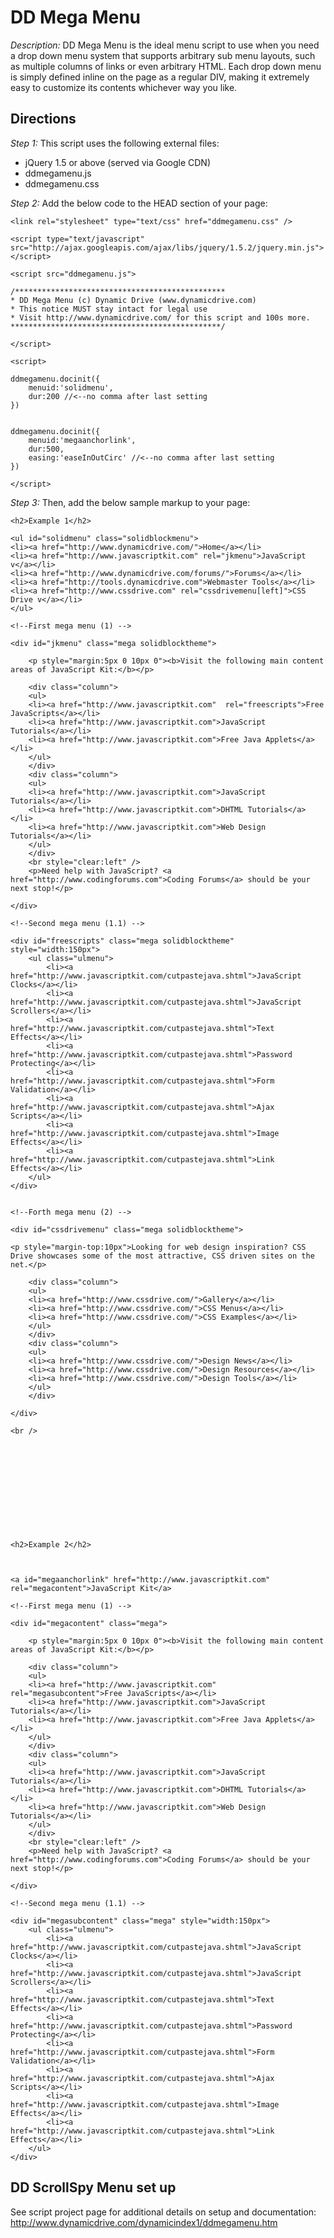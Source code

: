# DD Mega Menu #

*Description:*  DD Mega Menu is the ideal menu script to use when you need a drop down menu system that supports arbitrary sub menu layouts, such as multiple columns of links or even arbitrary HTML. Each drop down menu is simply defined inline on the page as a regular DIV, making it extremely easy to customize its contents whichever way you like.

## Directions ##

*Step 1:* This script uses the following external files:

+ jQuery 1.5 or above (served via Google CDN)
+ ddmegamenu.js
+ ddmegamenu.css

*Step 2:* Add the below code to the HEAD section of your page:

	<link rel="stylesheet" type="text/css" href="ddmegamenu.css" />
	
	<script type="text/javascript" src="http://ajax.googleapis.com/ajax/libs/jquery/1.5.2/jquery.min.js"></script>
	
	<script src="ddmegamenu.js">
	
	/***********************************************
	* DD Mega Menu (c) Dynamic Drive (www.dynamicdrive.com)
	* This notice MUST stay intact for legal use
	* Visit http://www.dynamicdrive.com/ for this script and 100s more.
	***********************************************/
	
	</script>
	
	<script>
	
	ddmegamenu.docinit({
		menuid:'solidmenu',
		dur:200 //<--no comma after last setting
	})
	
		
	ddmegamenu.docinit({
		menuid:'megaanchorlink',
		dur:500,
		easing:'easeInOutCirc' //<--no comma after last setting
	})
	
	</script>


*Step 3:* Then, add the below sample markup to your page:

	<h2>Example 1</h2>
	
	<ul id="solidmenu" class="solidblockmenu">
	<li><a href="http://www.dynamicdrive.com/">Home</a></li>
	<li><a href="http://www.javascriptkit.com" rel="jkmenu">JavaScript v</a></li>
	<li><a href="http://www.dynamicdrive.com/forums/">Forums</a></li>
	<li><a href="http://tools.dynamicdrive.com">Webmaster Tools</a></li>
	<li><a href="http://www.cssdrive.com" rel="cssdrivemenu[left]">CSS Drive v</a></li>
	</ul>
	
	<!--First mega menu (1) -->
	
	<div id="jkmenu" class="mega solidblocktheme">
	
		<p style="margin:5px 0 10px 0"><b>Visit the following main content areas of JavaScript Kit:</b></p>
	
		<div class="column">
		<ul>
		<li><a href="http://www.javascriptkit.com"  rel="freescripts">Free JavaScripts</a></li>
		<li><a href="http://www.javascriptkit.com">JavaScript Tutorials</a></li>
		<li><a href="http://www.javascriptkit.com">Free Java Applets</a></li>
		</ul>
		</div>
		<div class="column">
		<ul>
		<li><a href="http://www.javascriptkit.com">JavaScript Tutorials</a></li>
		<li><a href="http://www.javascriptkit.com">DHTML Tutorials</a></li>
		<li><a href="http://www.javascriptkit.com">Web Design Tutorials</a></li>
		</ul>
		</div>
		<br style="clear:left" />
		<p>Need help with JavaScript? <a href="http://www.codingforums.com">Coding Forums</a> should be your next stop!</p>
	
	</div>
	
	<!--Second mega menu (1.1) -->
	
	<div id="freescripts" class="mega solidblocktheme" style="width:150px">
		<ul class="ulmenu">
			<li><a href="http://www.javascriptkit.com/cutpastejava.shtml">JavaScript Clocks</a></li>
			<li><a href="http://www.javascriptkit.com/cutpastejava.shtml">JavaScript Scrollers</a></li>
			<li><a href="http://www.javascriptkit.com/cutpastejava.shtml">Text Effects</a></li>
			<li><a href="http://www.javascriptkit.com/cutpastejava.shtml">Password Protecting</a></li>
			<li><a href="http://www.javascriptkit.com/cutpastejava.shtml">Form Validation</a></li>
			<li><a href="http://www.javascriptkit.com/cutpastejava.shtml">Ajax Scripts</a></li>
			<li><a href="http://www.javascriptkit.com/cutpastejava.shtml">Image Effects</a></li>
			<li><a href="http://www.javascriptkit.com/cutpastejava.shtml">Link Effects</a></li>
		</ul>
	</div>
	
	
	<!--Forth mega menu (2) -->
	
	<div id="cssdrivemenu" class="mega solidblocktheme">
	
	<p style="margin-top:10px">Looking for web design inspiration? CSS Drive showcases some of the most attractive, CSS driven sites on the net.</p>
	
		<div class="column">
		<ul>
		<li><a href="http://www.cssdrive.com/">Gallery</a></li>
		<li><a href="http://www.cssdrive.com/">CSS Menus</a></li>
		<li><a href="http://www.cssdrive.com/">CSS Examples</a></li>
		</ul>
		</div>
		<div class="column">
		<ul>
		<li><a href="http://www.cssdrive.com/">Design News</a></li>
		<li><a href="http://www.cssdrive.com/">Design Resources</a></li>
		<li><a href="http://www.cssdrive.com/">Design Tools</a></li>
		</ul>
		</div>
	
	</div>
	
	<br />
	
	
	
	
	
	
	
	
	
	
	
	
	<h2>Example 2</h2>
	
	
	
	<a id="megaanchorlink" href="http://www.javascriptkit.com" rel="megacontent">JavaScript Kit</a>
	
	<!--First mega menu (1) -->
	
	<div id="megacontent" class="mega">
	
		<p style="margin:5px 0 10px 0"><b>Visit the following main content areas of JavaScript Kit:</b></p>
	
		<div class="column">
		<ul>
		<li><a href="http://www.javascriptkit.com"  rel="megasubcontent">Free JavaScripts</a></li>
		<li><a href="http://www.javascriptkit.com">JavaScript Tutorials</a></li>
		<li><a href="http://www.javascriptkit.com">Free Java Applets</a></li>
		</ul>
		</div>
		<div class="column">
		<ul>
		<li><a href="http://www.javascriptkit.com">JavaScript Tutorials</a></li>
		<li><a href="http://www.javascriptkit.com">DHTML Tutorials</a></li>
		<li><a href="http://www.javascriptkit.com">Web Design Tutorials</a></li>
		</ul>
		</div>
		<br style="clear:left" />
		<p>Need help with JavaScript? <a href="http://www.codingforums.com">Coding Forums</a> should be your next stop!</p>
	
	</div>
	
	<!--Second mega menu (1.1) -->
	
	<div id="megasubcontent" class="mega" style="width:150px">
		<ul class="ulmenu">
			<li><a href="http://www.javascriptkit.com/cutpastejava.shtml">JavaScript Clocks</a></li>
			<li><a href="http://www.javascriptkit.com/cutpastejava.shtml">JavaScript Scrollers</a></li>
			<li><a href="http://www.javascriptkit.com/cutpastejava.shtml">Text Effects</a></li>
			<li><a href="http://www.javascriptkit.com/cutpastejava.shtml">Password Protecting</a></li>
			<li><a href="http://www.javascriptkit.com/cutpastejava.shtml">Form Validation</a></li>
			<li><a href="http://www.javascriptkit.com/cutpastejava.shtml">Ajax Scripts</a></li>
			<li><a href="http://www.javascriptkit.com/cutpastejava.shtml">Image Effects</a></li>
			<li><a href="http://www.javascriptkit.com/cutpastejava.shtml">Link Effects</a></li>
		</ul>
	</div>

## DD ScrollSpy Menu set up ##

See script project page for additional details on setup and documentation: <http://www.dynamicdrive.com/dynamicindex1/ddmegamenu.htm>
